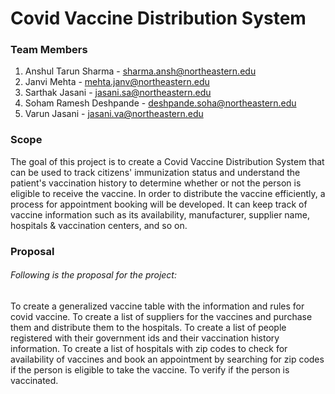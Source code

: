 # Covid Vaccine Distribution System


### Team Members

1. Anshul Tarun Sharma			- sharma.ansh@northeastern.edu
2. Janvi Mehta 						- mehta.janv@northeastern.edu
3. Sarthak Jasani 					- jasani.sa@northeastern.edu
4. Soham Ramesh Deshpande	- deshpande.soha@northeastern.edu
5. Varun Jasani 						- jasani.va@northeastern.edu


### Scope

The goal of this project is to create a Covid Vaccine Distribution System that can be used to track citizens' immunization status and understand the patient's vaccination history to determine whether or not the person is eligible to receive the vaccine. In order to distribute the vaccine efficiently, a process for appointment booking will be developed. It can keep track of vaccine information such as its availability, manufacturer, supplier name, hospitals & vaccination centers, and so on.


### Proposal
###### Following is the proposal for the project:

To create a generalized vaccine table with the information and rules for covid vaccine.
To create a list of suppliers for the vaccines and purchase them and distribute them to the hospitals.
To create a list of people registered with their government ids and their vaccination history information.
To create a list of hospitals with zip codes to check for availability of vaccines and book an appointment by searching for zip codes if the person is eligible to take the vaccine.
To verify if the person is vaccinated.
